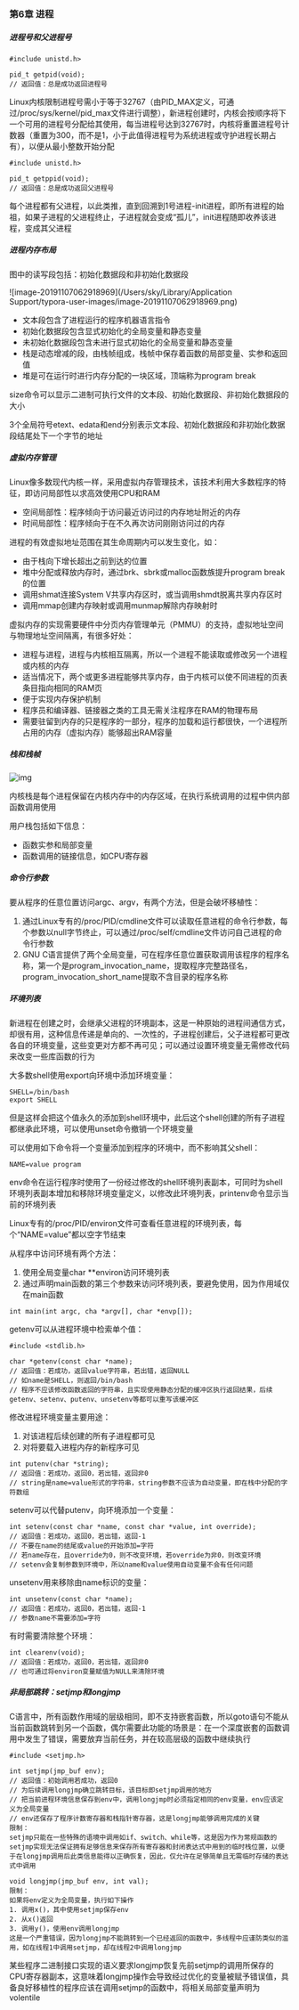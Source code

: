 ### 第6章 进程

##### 进程号和父进程号

```
#include unistd.h>

pid_t getpid(void);
// 返回值：总是成功返回进程号
```

Linux内核限制进程号需小于等于32767（由PID_MAX定义，可通过/proc/sys/kernel/pid_max文件进行调整），新进程创建时，内核会按顺序将下一个可用的进程号分配给其使用，每当进程号达到32767时，内核将重置进程号计数器（重置为300，而不是1，小于此值得进程号为系统进程或守护进程长期占有），以便从最小整数开始分配

```
#include unistd.h>

pid_t getppid(void);
// 返回值：总是成功返回父进程号
```

每个进程都有父进程，以此类推，直到回溯到1号进程-init进程，即所有进程的始祖，如果子进程的父进程终止，子进程就会变成“孤儿”，init进程随即收养该进程，变成其父进程

##### 进程内存布局

图中的读写段包括：初始化数据段和非初始化数据段

![image-20191107062918969](/Users/sky/Library/Application Support/typora-user-images/image-20191107062918969.png)

* 文本段包含了进程运行的程序机器语言指令
* 初始化数据段包含显式初始化的全局变量和静态变量
* 未初始化数据段包含未进行显式初始化的全局变量和静态变量
* 栈是动态增减的段，由栈帧组成，栈帧中保存着函数的局部变量、实参和返回值
* 堆是可在运行时进行内存分配的一块区域，顶端称为program break

size命令可以显示二进制可执行文件的文本段、初始化数据段、非初始化数据段的大小

3个全局符号etext、edata和end分别表示文本段、初始化数据段和非初始化数据段结尾处下一个字节的地址

##### 虚拟内存管理

Linux像多数现代内核一样，采用虚拟内存管理技术，该技术利用大多数程序的特征，即访问局部性以求高效使用CPU和RAM

* 空间局部性：程序倾向于访问最近访问过的内存地址附近的内存
* 时间局部性：程序倾向于在不久再次访问刚刚访问过的内存

进程的有效虚拟地址范围在其生命周期内可以发生变化，如：

* 由于栈向下增长超出之前到达的位置
* 堆中分配或释放内存时，通过brk、sbrk或malloc函数族提升program break的位置
* 调用shmat连接System V共享内存区时，或当调用shmdt脱离共享内存区时
* 调用mmap创建内存映射或调用munmap解除内存映射时

虚拟内存的实现需要硬件中分页内存管理单元（PMMU）的支持，虚拟地址空间与物理地址空间隔离，有很多好处：

* 进程与进程，进程与内核相互隔离，所以一个进程不能读取或修改另一个进程或内核的内存
* 适当情况下，两个或更多进程能够共享内存，由于内核可以使不同进程的页表条目指向相同的RAM页
* 便于实现内存保护机制
* 程序员和编译器、链接器之类的工具无需关注程序在RAM的物理布局
* 需要驻留到内存的只是程序的一部分，程序的加载和运行都很快，一个进程所占用的内存（虚拟内存）能够超出RAM容量

##### 栈和栈帧

![img](https://timgsa.baidu.com/timg?image&quality=80&size=b9999_10000&sec=1572751759031&di=18a2dd4e8b543dbb247953eccc6cb1dd&imgtype=jpg&src=http%3A%2F%2Fimg4.imgtn.bdimg.com%2Fit%2Fu%3D1180818649%2C2062788229%26fm%3D214%26gp%3D0.jpg)

内核栈是每个进程保留在内核内存中的内存区域，在执行系统调用的过程中供内部函数调用使用

用户栈包括如下信息：

* 函数实参和局部变量
* 函数调用的链接信息，如CPU寄存器

##### 命令行参数

要从程序的任意位置访问argc、argv，有两个方法，但是会破坏移植性：

1. 通过Linux专有的/proc/PID/cmdline文件可以读取任意进程的命令行参数，每个参数以null字节终止，可以通过/proc/self/cmdline文件访问自己进程的命令行参数
2. GNU C语言提供了两个全局变量，可在程序任意位置获取调用该程序的程序名称，第一个是program_invocation_name，提取程序完整路径名，program_invocation_short_name提取不含目录的程序名称

##### 环境列表

新进程在创建之时，会继承父进程的环境副本，这是一种原始的进程间通信方式，却很有用，这种信息传递是单向的、一次性的，子进程创建后，父子进程都可更改各自的环境变量，这些变更对方都不再可见；可以通过设置环境变量无需修改代码来改变一些库函数的行为

大多数shell使用export向环境中添加环境变量：

```
SHELL=/bin/bash
export SHELL
```

但是这样会把这个值永久的添加到shell环境中，此后这个shell创建的所有子进程都继承此环境，可以使用unset命令撤销一个环境变量

可以使用如下命令将一个变量添加到程序的环境中，而不影响其父shell：

```
NAME=value program
```

env命令在运行程序时使用了一份经过修改的shell环境列表副本，可同时为shell环境列表副本增加和移除环境变量定义，以修改此环境列表，printenv命令显示当前的环境列表

Linux专有的/proc/PID/environ文件可查看任意进程的环境列表，每个“NAME=value”都以空字节结束

从程序中访问环境有两个方法：

1. 使用全局变量char **environ访问环境列表
2. 通过声明main函数的第三个参数来访问环境列表，要避免使用，因为作用域仅在main函数

```
int main(int argc, cha *argv[], char *envp[]);
```

getenv可以从进程环境中检索单个值：

```
#include <stdlib.h>

char *getenv(const char *name);
// 返回值：若成功，返回value字符串，若出错，返回NULL
// 如name是SHELL，则返回/bin/bash
// 程序不应该修改函数返回的字符串，且实现使用静态分配的缓冲区执行返回结果，后续getenv、setenv、putenv、unsetenv等都可以重写该缓冲区
```

修改进程环境变量主要用途：

1. 对该进程后续创建的所有子进程都可见
2. 对将要载入进程内存的新程序可见

```
int putenv(char *string);
// 返回值：若成功，返回0，若出错，返回非0
// string是name=value形式的字符串，string参数不应该为自动变量，即在栈中分配的字符数组
```

setenv可以代替putenv，向环境添加一个变量：

```
int setenv(const char *name, const char *value, int override);
// 返回值：若成功，返回0，若出错，返回-1
// 不要在name的结尾或value的开始添加=字符
// 若name存在，且override为0，则不改变环境，若override为非0，则改变环境
// setenv会复制参数到环境中，所以name和value使用自动变量不会有任何问题
```

unsetenv用来移除由name标识的变量：

```
int unsetenv(const char *name);
// 返回值：若成功，返回0，若出错，返回-1
// 参数name不需要添加=字符
```

有时需要清除整个环境：

```
int clearenv(void);
// 返回值：若成功，返回0，若出错，返回非0
// 也可通过将environ变量赋值为NULL来清除环境
```

##### 非局部跳转：setjmp和longjmp

C语言中，所有函数作用域的层级相同，即不支持嵌套函数，所以goto语句不能从当前函数跳转到另一个函数，偶尔需要此功能的场景是：在一个深度嵌套的函数调用中发生了错误，需要放弃当前任务，并在较高层级的函数中继续执行

```
#include <setjmp.h>

int setjmp(jmp_buf env);
// 返回值：初始调用若成功，返回0
// 为后续调用longjmp确立跳转目标，该目标即setjmp调用的地方
// 把当前进程环境信息保存到env中，调用longjmp时必须指定相同的env变量，env应该定义为全局变量
// env还保存了程序计数寄存器和栈指针寄存器，这是longjmp能够调用完成的关键
限制：
setjmp只能在一些特殊的语境中调用如if、switch、while等，这是因为作为常规函数的setjmp实现无法保证拥有足够信息来保存所有寄存器和封闭表达式中用到的临时栈位置，以便于在longjmp调用后此类信息能得以正确恢复，因此，仅允许在足够简单且无需临时存储的表达式中调用

void longjmp(jmp_buf env, int val);
限制：
如果将env定义为全局变量，执行如下操作
1. 调用x()，其中使用setjmp保存env
2. 从x()返回
3. 调用y()，使用env调用longjmp
这是一个严重错误，因为longjmp不能跳转到一个已经返回的函数中，多线程中应谨防类似的滥用，如在线程1中调用setjmp，却在线程2中调用longjmp
```

某些程序二进制接口实现的语义要求longjmp恢复先前setjmp的调用所保存的CPU寄存器副本，这意味着longjmp操作会导致经过优化的变量被赋予错误值，具备良好移植性的程序应该在调用setjmp的函数中，将相关局部变量声明为volentile